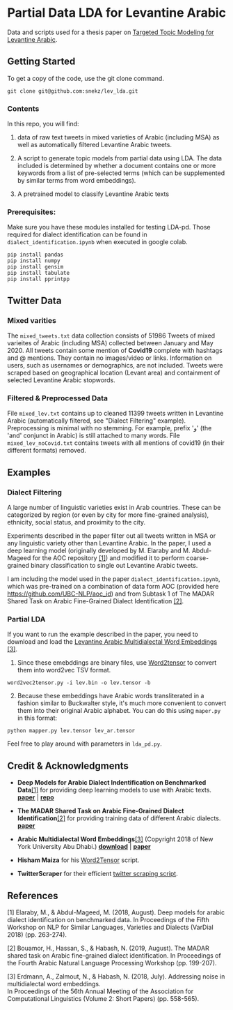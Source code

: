 # Partial Data LDA for Levantine Arabic

Data and scripts used for a thesis paper on [Targeted Topic Modeling for Levantine Arabic](http://uu.diva-portal.org/smash/record.jsf?pid=diva2%3A1439483&dswid=-4687). 

## Getting Started

To get a copy of the code, use the git clone command. 

```shell
git clone git@github.com:snekz/lev_lda.git
```
### Contents

In this repo, you will find: 

1. data of raw text tweets in mixed varieties of Arabic (including MSA) as well as automatically filtered Levantine Arabic tweets. 

2. A script to generate topic models from partial data using LDA. The data included is determined by whether a document contains one or more keywords from a list of pre-selected terms (which can be supplemented by similar terms from word embeddings).

3. A pretrained model to classify Levantine Arabic texts

### Prerequisites:

Make sure you have these modules installed for testing LDA-pd. Those required for dialect identification can be found in ```dialect_identification.ipynb``` when executed in google colab. 

```shell
pip install pandas
pip install numpy
pip install gensim 
pip install tabulate
pip install pprintpp
```

## Twitter Data

### Mixed varities 

The ```mixed_tweets.txt``` data collection consists of 51986 Tweets of mixed varieites of Arabic (including MSA) collected between January and May 2020. All tweets contain some mention of **Covid19** complete with hashtags and @ mentions. They contain no images/video or links. Information on users, such as usernames or demographics, are not included. Tweets were scraped based on geographical location (Levant area) and containment of selected Levantine Arabic stopwords. 

### Filtered & Preprocessed Data

File ```mixed_lev.txt``` contains up to cleaned 11399 tweets written in Levantine Arabic (automatically filtered, see "Dialect Filtering" example). Preprocessing is minimal with no stemming. For example, prefix 'و' (the 'and' conjunct in Arabic) is still attached to many words. File ```mixed_lev_noCovid.txt``` contains tweets with all mentions of covid19 (in their different formats) removed. 

## Examples

### Dialect Filtering
A large number of linguistic varieties exist in Arab countries. These can be categorized by region (or even by city for more fine-grained analysis), ethnicity, social status, and proximity to the city. 

Experiments described in the paper filter out all tweets written in MSA or any linguistic variety other than Levantine Arabic. In the paper, I used a deep learning model (originally developed by M. Elaraby and M. Abdul-Mageed for the AOC repository [[1]](#1)) and modified it to perform coarse-grained binary classification to single out Levantine Arabic tweets. 

I am including the model used in the paper ```dialect_identification.ipynb```, which was pre-trained on a combination of data form AOC (provided here https://github.com/UBC-NLP/aoc_id) and from Subtask 1 of The MADAR Shared Task on Arabic Fine-Grained Dialect Identification [[2]](#2).

### Partial LDA
If you want to run the example described in the paper, you need to download and load the [Levantine Arabic Multidialectal Word Embeddings](https://camel.abudhabi.nyu.edu/arabic-multidialectal-embeddings/) [[3]](#3). 

1. Since these emebddings are binary files, use [Word2tensor](https://github.com/HichemMaiza/Word2tensor) to convert them into word2vec TSV format. 

```shell
word2vec2tensor.py -i lev.bin -o lev.tensor -b
```

2. Because these embeddings have Arabic words transliterated in a fashion similar to Buckwalter style, it's much more convenient to convert them into their original Arabic alphabet. You can do this using ```maper.py``` in this format:

```shell
python mapper.py lev.tensor lev_ar.tensor
```

Feel free to play around with parameters in ```lda_pd.py```.

## Credit & Acknowledgments

* **Deep Models for Arabic Dialect Indentification on Benchmarked Data**[[1]](#1) for providing deep learning models to use with Arabic texts. [**paper**](https://www.aclweb.org/anthology/W18-3930) | [**repo**](https://github.com/UBC-NLP/aoc_id)

* **The MADAR Shared Task on Arabic Fine-Grained Dialect Identification**[[2]](#2) for providing training data of different Arabic dialects. [**paper**](https://www.aclweb.org/anthology/W19-4622)

* **Arabic Multidialectal Word Embeddings**[[3]](#3)
(Copyright 2018 of New York University Abu Dhabi.) [**download**](https://camel.abudhabi.nyu.edu/arabic-multidialectal-embeddings/) | [**paper**](https://www.aclweb.org/anthology/P18-2089/)

* **Hisham Maiza** for his [Word2Tensor](https://github.com/HichemMaiza/Word2tensor) script. 

* **TwitterScraper** for their efficient [twitter scraping script](https://github.com/taspinar/twitterscraper). 

## References

<a id="1">[1]</a> 
Elaraby, M., & Abdul-Mageed, M. (2018, August).
Deep models for arabic dialect identification on benchmarked data. 
In Proceedings of the Fifth Workshop on NLP for Similar Languages, Varieties and Dialects (VarDial 2018) (pp. 263-274).

<a id="2">[2]</a> 
Bouamor, H., Hassan, S., & Habash, N. (2019, August).
The MADAR shared task on Arabic fine-grained dialect identification. 
In Proceedings of the Fourth Arabic Natural Language Processing Workshop (pp. 199-207).

<a id="3">[3]</a> 
Erdmann, A., Zalmout, N., & Habash, N. (2018, July). 
Addressing noise in multidialectal word embeddings.  
In Proceedings of the 56th Annual Meeting of the Association for Computational Linguistics (Volume 2: Short Papers) (pp. 558-565).
